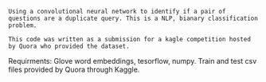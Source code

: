     Using a convolutional neural network to identify if a pair of questions are a duplicate query. This is a NLP, bianary classification problem.

    This code was written as a submission for a kagle competition hosted by Quora who provided the dataset.

    



   Requirments: Glove word embeddings, tesorflow, numpy.
   Train and test csv files provided by Quora through Kaggle.
